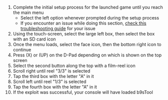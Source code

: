 1. Complete the initial setup process for the launched game until you reach the main menu
    + Select the left option whenever prompted during the setup process
    + If you encounter an issue while doing this section, [check this troubleshooting guide](troubleshooting#installing-boot9strap-fredtool-inject) for your issue
1. Using the touch-screen, select the large left box, then select the box with an SD card icon
1. Once the menu loads, select the face icon, then the bottom right icon to continue
1. Press (X) or (UP) on the D-Pad depending on which is shown on the top screen
1. Select the second button along the top with a film-reel icon
1. Scroll right until reel "3/3" is selected
1. Tap the third box with the letter "A" in it
1. Scroll left until reel "1/3" is selected
1. Tap the fourth box with the letter "A" in it
1. If the exploit was successful, your console will have loaded b9sTool
